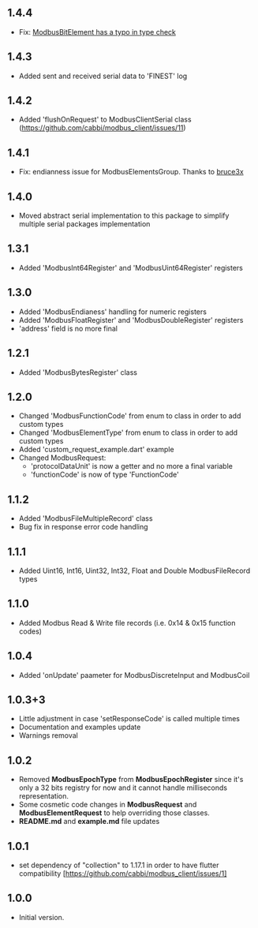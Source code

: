 ## 1.4.4
- Fix: [ModbusBitElement has a typo in type check](https://github.com/cabbi/modbus_client/issues/18)
  
## 1.4.3
- Added sent and received serial data to 'FINEST' log

## 1.4.2
- Added 'flushOnRequest' to ModbusClientSerial class (https://github.com/cabbi/modbus_client/issues/11)
  
## 1.4.1
- Fix: endianness issue for ModbusElementsGroup. Thanks to [bruce3x](https://github.com/bruce3x/)
  
## 1.4.0
- Moved abstract serial implementation to this package to simplify multiple serial packages implementation

## 1.3.1
- Added 'ModbusInt64Register' and 'ModbusUint64Register' registers

## 1.3.0
- Added 'ModbusEndianess' handling for numeric registers
- Added 'ModbusFloatRegister' and 'ModbusDoubleRegister' registers
- 'address' field is no more final

## 1.2.1
- Added 'ModbusBytesRegister' class

## 1.2.0
- Changed 'ModbusFunctionCode' from enum to class in order to add custom types
- Changed 'ModbusElementType' from enum to class in order to add custom types
- Added 'custom_request_example.dart' example
- Changed ModbusRequest:
  - 'protocolDataUnit' is now a getter and no more a final variable
  - 'functionCode' is now of type 'FunctionCode'

## 1.1.2
- Added 'ModbusFileMultipleRecord' class
- Bug fix in response error code handling

## 1.1.1
- Added Uint16, Int16, Uint32, Int32, Float and Double ModbusFileRecord types

## 1.1.0
- Added Modbus Read & Write file records (i.e. 0x14 & 0x15 function codes)

## 1.0.4
- Added 'onUpdate' paameter for ModbusDiscreteInput and ModbusCoil

## 1.0.3+3
- Little adjustment in case 'setResponseCode' is called multiple times
- Documentation and examples update
- Warnings removal

## 1.0.2
- Removed **ModbusEpochType** from **ModbusEpochRegister** since it's only a 32 bits registry for now and it cannot handle milliseconds representation.
- Some cosmetic code changes in **ModbusRequest** and **ModbusElementRequest** to help overriding those classes.
- **README.md** and **example.md** file updates

## 1.0.1
- set dependency of "collection" to 1.17.1 in order to have flutter compatibility [https://github.com/cabbi/modbus_client/issues/1] 
  
## 1.0.0
- Initial version.
